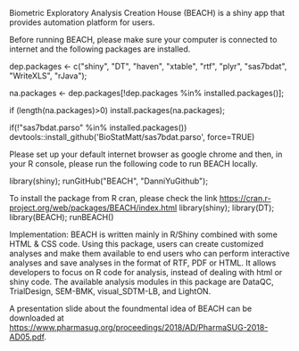 Biometric Exploratory Analysis Creation House (BEACH) is a shiny app that provides automation platform for users.

Before running BEACH, please make sure your computer is connected to internet and the following packages are installed.

dep.packages <- c("shiny", "DT", "haven", "xtable", "rtf", "plyr", "sas7bdat", "WriteXLS", "rJava");

na.packages <- dep.packages[!dep.packages %in% installed.packages()];

if (length(na.packages)>0) install.packages(na.packages);

if(!"sas7bdat.parso" %in% installed.packages()) devtools::install_github('BioStatMatt/sas7bdat.parso', force=TRUE)



Please set up your default internet browser as google chrome and then, in your R console, please run the following code to run BEACH locally.

library(shiny);
runGitHub("BEACH", "DanniYuGithub");


To install the package from R cran, please check the link https://cran.r-project.org/web/packages/BEACH/index.html
library(shiny); library(DT); library(BEACH); runBEACH()


Implementation: BEACH is written mainly in R/Shiny combined with some HTML & CSS code. Using this package, users can create customized analyses and make them available to end users who can perform interactive analyses and save analyses in the format of RTF, PDF or HTML. It allows developers to focus on R code for analysis, instead of dealing with html or shiny code. The available analysis modules in this package are DataQC, TrialDesign, SEM-BMK, visual_SDTM-LB, and LightON. 


A presentation slide about the foundmental idea of BEACH can be downloaded at https://www.pharmasug.org/proceedings/2018/AD/PharmaSUG-2018-AD05.pdf. 
